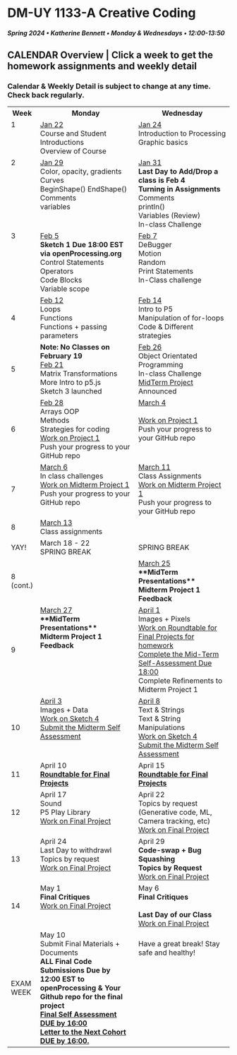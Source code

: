 # DM-UY 1133-A Creative Coding
##### Spring 2024 • Katherine Bennett • Monday & Wednesdays • 12:00-13:50

## CALENDAR Overview | Click a week to get the homework assignments and weekly detail
### Calendar & Weekly Detail is subject to change at any time. Check back regularly.

<table>
<tr>
	<th width="4%">Week</th> 
	<th width="48%">Monday</th> 
	<th width="48%">Wednesday</th> 
</tr>
<tr>
	<td valign="top">1</td>
	<td valign="top"><a href="week_1_detail.md">Jan 22</a><br>Course and Student Introductions<br>Overview of Course<br></td>
	<td valign="top"><a href="week_1_detail.md">Jan 24</a><br>Introduction to Processing <br>Graphic basics <br></td>
</tr>
<tr>
	<td valign="top"> 2 </td>
	<td valign="top"><a href="week_2_detail.md">Jan 29 <br></a>Color, opacity, gradients <br> Curves <br> BeginShape() EndShape() <br>Comments <br> variables <br></td>
    <td valign="top"><a href="week_2_detail.md">Jan 31</a><strong><br>Last Day to Add/Drop a class is Feb 4<br> Turning in Assignments</strong>
	Comments<br>
    println()<br>
	Variables (Review)<br>
	In-class Challenge<br></td>
</tr>
<tr>
	<td valign="top"> 3 </td>
	<td valign="top"><a href="week_3_detail.md">Feb 5</a><br> <strong> Sketch 1 Due 18:00 EST via openProcessing.org</strong><br>Control Statements<br>Operators<br>Code Blocks<br> Variable scope <br>
	</td>
	<td valign="top"><a href="week_3_detail.md">Feb 7</a><br>DeBugger<br>Motion<br>Random<br>Print Statements<br>In-Class challenge<br>
	</td>
</tr>
<tr>
<td>4</td>
	<td valign="top"><a href="week_4_detail.md">Feb 12</a><br>
	Loops <br>
	Functions <br>
	Functions + passing parameters<br>
	</td>
	<td valign="top"><a href="week_4_detail.md">Feb 14</a><br>
	Intro to P5 <br> 
	Manipulation of for-loops<br>
	Code & Different strategies<br>
	</td>
</tr>

<tr>
	<td>5</td>
	<td valign="top"><strong>Note: No Classes on February 19</strong><br><a href="week_5_detail.md">Feb 21</a><br>Matrix Transformations <br> 
	More Intro to p5.js<br> 
	Sketch 3 launched<br>
</td>
	<td valign="top"><a href="week_5_detail.md">Feb 26</a><br>
		Object Orientated Programming <br>
		In-class Challenge<br>
		<a href = "MidTermProject.md"> MidTerm Project </a> Announced <br>
	</td>
</tr>
<tr>
	<td> 6 </td>
	<td valign="top"><a href="week_6_detail.md">Feb 28</a><br>Arrays
		OOP <br>
		Methods <br>
		Strategies for coding <br>
	 <a href = "MidTermProject.md"> Work on Project 1 </a> <br>
        Push your progress to your GitHub repo</td>
	<td valign="top"><a href="week_6_detail.md">March 4</a><br>  <br>
	<a href = "MidTermProject.mdd"> Work on Project 1 </a> <br>
        Push your progress to your GitHub repo </td>
</tr>
<tr>
	<td> 7 </td>
	<td valign="top"><a href="week_7_detail.md">March 6</a><br>In class challenges <br><a href = "MidTermProject.md"> Work on Midterm Project 1 </a> <br>
        Push your progress to your GitHub repo </td>
	<td valign = "top"> <a href="week_7_detail.md">March 11</a><br> Class Assignments <br>
	<a href = "MidTermProject.md"> Work on Midterm Project 1 </a> <br>
        Push your progress to your GitHub repo </td>
</tr>
<tr>
<td>8</td>
	<td valign="top"><a href="week_8_detail.md">March 13</a><br> 
	Class assignments
	</td>
	<td></td></tr>
	<tr>
<td>YAY!</td>
	<td valign="top">March 18 - 22<br> 
	SPRING BREAK
	</td>
	<td>SPRING BREAK</td></tr>
<tr>
<td>8 (cont.)</td><td></td>
	<td valign="top"><a href="week_8_detail.md">March 25</a><br>
	<strong>**MidTerm Presentations** <br>Midterm Project 1 Feedback <br></strong> </td>
</tr>
<tr>
	<td> 9 </td>
	<td valign="top"><a href="week_9_detail.md">March 27</a><br><strong>**MidTerm Presentations** <br>Midterm Project 1 Feedback <br></strong> 
	</td>
	<td valign="top"><a href="week_9_detail.md">April 1</a><br>Images + Pixels<br><a href = "RoundTable.md">Work on Roundtable for Final Projects for homework</a> <br>
		<a href = "Mid_Term_Self_Assessment.md"> Complete the Mid-Term Self-Assessment  Due 18:00 </a><br>
		Complete Refinements to Midterm Project 1 </a><br>
	</td>
</tr>
<tr>
	<td>10</td>
	<td valign="top"><a href="week_10_detail.md">April 3</a><br> Images + Data<br>
		<a href = "Sketch_4.md"> Work on Sketch 4 </a> <br>
		<a href = "Mid_Term_Self_Assessment.md">Submit the Midterm Self Assessment </a><br>
	</td>
	<td valign="top"><a href="week_10_detail.md">April 8</a><br> Text & Strings <br>Text & String Manipulations	 <br>
		<a href = "Sketch_4.md"> Work on Sketch 4 </a><br>
		<a href = "Mid_Term_Self_Assessment.md">Submit the Midterm Self Assessment </a><br>
	</td>	
</tr>
<tr>
	<td>11</td>
	<td valign="top">April 10<br><a href = "RoundTable.md"> <strong> Roundtable for Final Projects</a></strong> <br>	
	</td>
	<td valign="top">April 15<br><a href = "RoundTable.md"> <strong> Roundtable for Final Projects</a></strong> <br>
	</td>
</tr>
<tr>
	<td>12</td>
	<td valign="top">April 17<br>Sound<br>P5 Play Library<br>
    <a href = "Final_Project.md">Work on Final Project</a> <br>
	</td>
	<td valign="top">April 22<br>Topics by request (Generative code, ML, Camera tracking, etc)<br>
		<a href = "Final_Project.md">Work on Final Project</a> <br>
	</td>
</tr>
<tr>	
	<td>13</td><td valign="top">April 24<br> Last Day to withdrawl <br>
	Topics by request<br></strong>	
	<a href = "Final_Project.md">Work on Final Project</a> <br>
	</td>
	<td valign="top">April 29<br><strong>
		Code-swap + Bug Squashing <br>
		Topics by Request <br></strong>
	<a href = "Final_Project.md">Work on Final Project</a> </td>
</tr>
<tr>	
	<td>14</td><td valign="top">May 1<br><strong>Final Critiques </strong><br><a href = "Final_Project.md">Work on Final Project</a> <br></td>
	<td valign="top">May 6<br><strong>Final Critiques <br> <br> Last Day of our Class</strong>  <br><a href = "Final_Project.md">Work on Final Project</a> <br>
	</td>
</tr>
<tr><td>EXAM WEEK</td>	
	<td valign="top">May 10<br>Submit Final Materials + Documents <br> <strong>ALL Final Code Submissions Due by 12:00 EST to openProcessing & Your Github repo for the final project<br> <a href = "Final_Deliverables.md">Final Self Assessment DUE by 16:00<br>
	Letter to the Next Cohort DUE by 16:00.</td> </a><td valign="top"> <br>Have a great break! Stay safe and healthy!<br></strong> 
	</td>
</tr>	
</table>